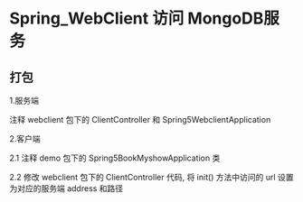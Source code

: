 # Spring_WebClient 访问 MongoDB服务
## 打包
1.服务端

注释 webclient 包下的 ClientController 和 Spring5WebclientApplication

2.客户端

2.1 注释 demo 包下的 Spring5BookMyshowApplication 类

2.2 修改 webclient 包下的 ClientController 代码, 将 init() 方法中访问的 url 设置为对应的服务端 address 和路径 
